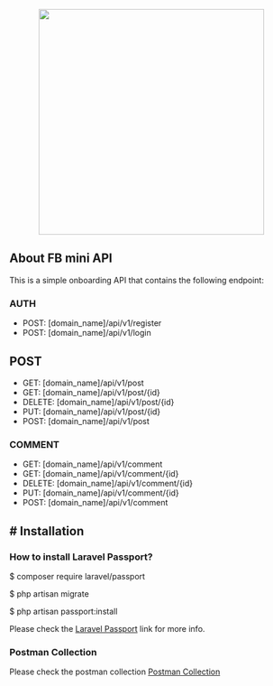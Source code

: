 <p align="center"><a href="https://laravel.com" target="_blank"><img src="https://raw.githubusercontent.com/laravel/art/master/logo-lockup/5%20SVG/2%20CMYK/1%20Full%20Color/laravel-logolockup-cmyk-red.svg" width="400"></a></p>

## About FB mini API

This is a simple onboarding API that contains the following endpoint:

### AUTH
- POST: [domain_name]/api/v1/register
- POST: [domain_name]/api/v1/login

## POST
- GET: [domain_name]/api/v1/post
- GET: [domain_name]/api/v1/post/{id}
- DELETE: [domain_name]/api/v1/post/{id}
- PUT: [domain_name]/api/v1/post/{id}
- POST: [domain_name]/api/v1/post

### COMMENT
- GET: [domain_name]/api/v1/comment
- GET: [domain_name]/api/v1/comment/{id}
- DELETE: [domain_name]/api/v1/comment/{id}
- PUT: [domain_name]/api/v1/comment/{id}
- POST: [domain_name]/api/v1/comment

## # Installation

### How to install Laravel Passport?

$ composer require laravel/passport

$ php artisan migrate

$ php artisan passport:install

Please check the [Laravel Passport](https://laravel.com/docs/9.x/passport) link for more info. 

### Postman Collection
Please check the postman collection [Postman Collection](https://www.getpostman.com/collections/974a5d21a9d0c0f221c9)
